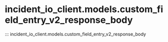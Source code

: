 # incident_io_client.models.custom_field_entry_v2_response_body

::: incident_io_client.models.custom_field_entry_v2_response_body
